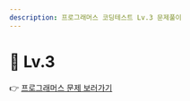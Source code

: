 ```yaml
---
description: 프로그래머스 코딩테스트 Lv.3 문제풀이
---
```


# 🌿 Lv.3

👉 [프로그래머스 문제 보러가기](https://school.programmers.co.kr/learn/challenges?order=recent\&languages=javascript\&page=1\&levels=3)
